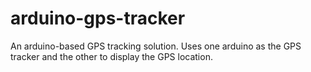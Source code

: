 # arduino-gps-tracker
An arduino-based GPS tracking solution. Uses one arduino as the GPS tracker and the other to display the GPS location.
